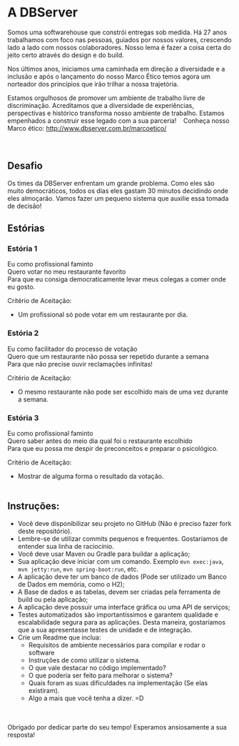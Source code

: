 # A DBServer

Somos uma softwarehouse que constrói entregas sob medida. Há 27 anos trabalhamos com foco nas pessoas, guiados por nossos valores, crescendo lado a lado com nossos colaboradores. Nosso lema é fazer a coisa certa do jeito certo através do design e do build.

Nos últimos anos, iniciamos uma caminhada em direção a diversidade e a inclusão e após o lançamento do nosso Marco Ético temos agora um norteador dos princípios que irão trilhar a nossa trajetória.

Estamos orgulhosos de promover um ambiente de trabalho livre de discriminação. Acreditamos que a diversidade de experiências, perspectivas e histórico transforma nosso ambiente de trabalho. Estamos empenhados a construir esse legado com a sua parceria! 
 
Conheça nosso Marco ético: http://www.dbserver.com.br/marcoetico/
</br></br></br>

## Desafio
Os times da DBServer enfrentam um grande problema. Como eles são muito democráticos, todos os dias eles gastam 30 minutos decidindo onde eles almoçarão.
Vamos fazer um pequeno sistema que auxilie essa tomada de decisão!

## Estórias

### Estória 1
Eu como profissional faminto </br>
Quero votar no meu restaurante favorito </br>
Para que eu consiga democraticamente levar meus colegas a comer onde eu gosto. </br>

Critério de Aceitação:
- Um profissional só pode votar em um restaurante por dia.

### Estória 2
Eu como facilitador do processo de votação </br>
Quero que um restaurante não possa ser repetido durante a semana </br>
Para que não precise ouvir reclamações infinitas! </br>

Critério de Aceitação:
- O mesmo restaurante não pode ser escolhido mais de uma vez durante a semana.

### Estória 3
Eu como profissional faminto </br>
Quero saber antes do meio dia qual foi o restaurante escolhido </br>
Para que eu possa me despir de preconceitos e preparar o psicológico. </br>

Critério de Aceitação:
- Mostrar de alguma forma o resultado da votação.
</br></br>

## Instruções:
- Você deve disponibilizar seu projeto no GitHub (Não é preciso fazer fork deste repositório).
- Lembre-se de utilizar commits pequenos e frequentes. Gostaríamos de entender sua linha de raciocínio. 
- Você deve usar Maven ou Gradle para buildar a aplicação;
- Sua aplicação deve iniciar com um comando. Exemplo ```mvn exec:java```, ```mvn jetty:run```, ```mvn spring-boot:run```, etc.
- A aplicação deve ter um banco de dados (Pode ser utilizado um Banco de Dados em memória, como o H2);
- A Base de dados e as tabelas, devem ser criadas pela ferramenta de build ou pela aplicação;
- A aplicação deve possuir uma interface gráfica ou uma API de serviços;
- Testes automatizados são importantíssimos e garantem qualidade e escalabilidade segura para as aplicações. Desta maneira, gostaríamos que a sua apresentasse testes de unidade e de integração.
- Crie um Readme que inclua:
  - Requisitos de ambiente necessários para compilar e rodar o software
  - Instruções de como utilizar o sistema.
  - O que vale destacar no código implementado?
  - O que poderia ser feito para melhorar o sistema?
  - Quais foram as suas dificuldades na implementação (Se elas existiram).
  - Algo a mais que você tenha a dizer. =D

</br></br>
Obrigado por dedicar parte do seu tempo! Esperamos ansiosamente a sua resposta! 
